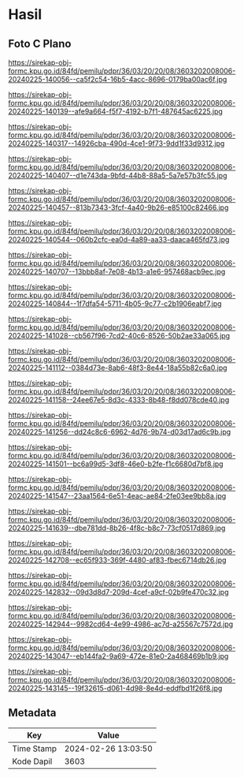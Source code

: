 # Hasil

## Foto C Plano

https://sirekap-obj-formc.kpu.go.id/84fd/pemilu/pdpr/36/03/20/20/08/3603202008006-20240225-140056--ca5f2c54-16b5-4acc-8696-0179ba00ac6f.jpg

https://sirekap-obj-formc.kpu.go.id/84fd/pemilu/pdpr/36/03/20/20/08/3603202008006-20240225-140139--afe9a664-f5f7-4192-b7f1-487645ac6225.jpg

https://sirekap-obj-formc.kpu.go.id/84fd/pemilu/pdpr/36/03/20/20/08/3603202008006-20240225-140317--14926cba-490d-4ce1-9f73-9dd1f33d9312.jpg

https://sirekap-obj-formc.kpu.go.id/84fd/pemilu/pdpr/36/03/20/20/08/3603202008006-20240225-140407--d1e743da-9bfd-44b8-88a5-5a7e57b3fc55.jpg

https://sirekap-obj-formc.kpu.go.id/84fd/pemilu/pdpr/36/03/20/20/08/3603202008006-20240225-140457--813b7343-3fcf-4a40-9b26-e85100c82466.jpg

https://sirekap-obj-formc.kpu.go.id/84fd/pemilu/pdpr/36/03/20/20/08/3603202008006-20240225-140544--060b2cfc-ea0d-4a89-aa33-daaca465fd73.jpg

https://sirekap-obj-formc.kpu.go.id/84fd/pemilu/pdpr/36/03/20/20/08/3603202008006-20240225-140707--13bbb8af-7e08-4b13-a1e6-957468acb9ec.jpg

https://sirekap-obj-formc.kpu.go.id/84fd/pemilu/pdpr/36/03/20/20/08/3603202008006-20240225-140844--1f7dfa54-5711-4b05-9c77-c2b1906eabf7.jpg

https://sirekap-obj-formc.kpu.go.id/84fd/pemilu/pdpr/36/03/20/20/08/3603202008006-20240225-141028--cb567f96-7cd2-40c6-8526-50b2ae33a065.jpg

https://sirekap-obj-formc.kpu.go.id/84fd/pemilu/pdpr/36/03/20/20/08/3603202008006-20240225-141112--0384d73e-8ab6-48f3-8e44-18a55b82c6a0.jpg

https://sirekap-obj-formc.kpu.go.id/84fd/pemilu/pdpr/36/03/20/20/08/3603202008006-20240225-141158--24ee67e5-8d3c-4333-8b48-f8dd078cde40.jpg

https://sirekap-obj-formc.kpu.go.id/84fd/pemilu/pdpr/36/03/20/20/08/3603202008006-20240225-141256--dd24c8c6-6962-4d76-9b74-d03d17ad6c9b.jpg

https://sirekap-obj-formc.kpu.go.id/84fd/pemilu/pdpr/36/03/20/20/08/3603202008006-20240225-141501--bc6a99d5-3df8-46e0-b2fe-f1c6680d7bf8.jpg

https://sirekap-obj-formc.kpu.go.id/84fd/pemilu/pdpr/36/03/20/20/08/3603202008006-20240225-141547--23aa1564-6e51-4eac-ae84-2fe03ee9bb8a.jpg

https://sirekap-obj-formc.kpu.go.id/84fd/pemilu/pdpr/36/03/20/20/08/3603202008006-20240225-141639--dbe781dd-8b26-4f8c-b8c7-73cf0517d869.jpg

https://sirekap-obj-formc.kpu.go.id/84fd/pemilu/pdpr/36/03/20/20/08/3603202008006-20240225-142708--ec65f933-369f-4480-af83-fbec6714db26.jpg

https://sirekap-obj-formc.kpu.go.id/84fd/pemilu/pdpr/36/03/20/20/08/3603202008006-20240225-142832--09d3d8d7-209d-4cef-a9cf-02b9fe470c32.jpg

https://sirekap-obj-formc.kpu.go.id/84fd/pemilu/pdpr/36/03/20/20/08/3603202008006-20240225-142944--9982cd64-4e99-4986-ac7d-a25567c7572d.jpg

https://sirekap-obj-formc.kpu.go.id/84fd/pemilu/pdpr/36/03/20/20/08/3603202008006-20240225-143047--eb144fa2-9a69-472e-81e0-2a468469b1b9.jpg

https://sirekap-obj-formc.kpu.go.id/84fd/pemilu/pdpr/36/03/20/20/08/3603202008006-20240225-143145--19f32615-d061-4d98-8e4d-eddfbd1f26f8.jpg


## Metadata

| Key        | Value               |
| ---------- | ------------------- |
| Time Stamp | 2024-02-26 13:03:50 |
| Kode Dapil | 3603                |



